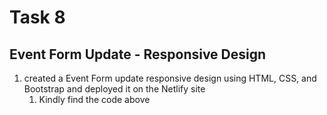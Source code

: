 # Task 8

## **Event Form Update - Responsive Design**
1. created a Event Form update responsive design using HTML, CSS, and Bootstrap and deployed it on the Netlify site
   1. Kindly find the code above


